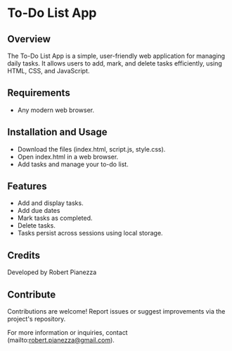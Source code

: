 # To-Do List App

## Overview
The To-Do List App is a simple, user-friendly web application for managing daily tasks. It allows users to add, mark, and delete tasks efficiently, using HTML, CSS, and JavaScript.

## Requirements
- Any modern web browser.

## Installation and Usage
- Download the files (index.html, script.js, style.css).
- Open index.html in a web browser.
- Add tasks and manage your to-do list.

## Features
- Add and display tasks.
- Add due dates
- Mark tasks as completed.
- Delete tasks.
- Tasks persist across sessions using local storage.

## Credits
Developed by Robert Pianezza

## Contribute
Contributions are welcome! Report issues or suggest improvements via the project's repository.

For more information or inquiries, contact (mailto:robert.pianezza@gmail.com).
